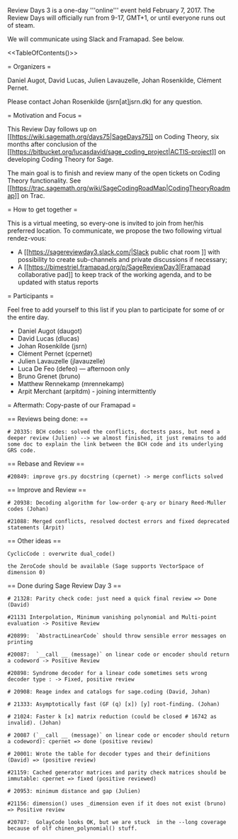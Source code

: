 Review Days 3 is a one-day '''online''' event held February 7, 2017.
The Review Days will officially run from 9-17, GMT+1, or until everyone runs out
of steam.

We will communicate using Slack and Framapad. See below.

<<TableOfContents()>>

= Organizers =

Daniel Augot, David Lucas, Julien Lavauzelle, Johan Rosenkilde, Clément Pernet.

Please contact Johan Rosenkilde (jsrn[at]jsrn.dk) for any question.

= Motivation and Focus =

This Review Day follows up on [[https://wiki.sagemath.org/days75|SageDays75]] on
Coding Theory, six months after conclusion of the
[[https://bitbucket.org/lucasdavid/sage_coding_project|ACTIS-project]] on
developing Coding Theory for Sage.

The main goal is to finish and review many of the open tickets on Coding Theory
functionality. See [[https://trac.sagemath.org/wiki/SageCodingRoadMap|CodingTheoryRoadmap]] on Trac.

= How to get together =

This is a virtual meeting, so every-one is invited to join from her/his preferred location. To communicate, we propose the two following virtual rendez-vous:

 * A [[https://sagereviewday3.slack.com/|Slack public chat room ]] with possibility to create sub-channels and private discussions if necessary;
 * A [[https://bimestriel.framapad.org/p/SageReviewDay3|Framapad collaborative pad]] to keep track of the working agenda, and to be updated with status reports

= Participants =

Feel free to add yourself to this list if you plan to participate for some of or the entire day.

 * Daniel Augot (daugot)
 * David Lucas (dlucas)
 * Johan Rosenkilde (jsrn)
 * Clément Pernet (cpernet)
 * Julien Lavauzelle (jlavauzelle)
 * Luca De Feo (defeo) — afternoon only
 * Bruno Grenet (bruno)
 * Matthew Rennekamp (mrennekamp)
 * Arpit Merchant (arpitdm) - joining intermittently


= Aftermath: Copy-paste of our Framapad = 

== Reviews being done: ==

    # 20335: BCH codes: solved the conflicts, doctests pass, but need a deeper review (Julien) --> we almost finished, it just remains to add some doc to explain the link between the BCH code and its underlying GRS code.


== Rebase and Review ==

    #20849: improve grs.py docstring (cpernet) -> merge conflicts solved


== Improve and Review ==

    # 20938: Decoding algorithm for low-order q-ary or binary Reed-Muller codes (Johan)

    #21088: Merged conflicts, resolved doctest errors and fixed deprecated statements (Arpit)



== Other ideas ==

    CyclicCode : overwrite dual_code()

    the ZeroCode should be available (Sage supports VectorSpace of dimension 0)



== Done during Sage Review Day 3 ==

    # 21328: Parity check code: just need a quick final review => Done (David)

    #21131 Interpolation, Minimum vanishing polynomial and Multi-point evaluation -> Positive Review

    #20899:  `AbstractLinearCode` should throw sensible error messages on printing

    #20087:  `__call __ (message)` on linear code or encoder should return a codeword -> Positive Review

    #20898: Syndrome decoder for a linear code sometimes sets wrong decoder type : -> Fixed, positive review

    # 20908: Reage index and catalogs for sage.coding (David, Johan)

    # 21333: Asymptotically fast (GF (q) [x]) [y] root-finding. (Johan)

    # 21024: Faster k [x] matrix reduction (could be closed # 16742 as invalid). (Johan)

    # 20087 (`__call __ (message)` on linear code or encoder should return a codeword): cpernet => done (positive review)

    # 20001: Wrote the table for decoder types and their definitions (David) => (positive review)

    #21159: Cached generator matrices and parity check matrices should be immutable: cpernet => fixed (positive reviewed)

    # 20953: minimum distance and gap (Julien)

    #21156: dimension() uses _dimension even if it does not exist (bruno) => Positive review

    #20787:  GolayCode looks OK, but we are stuck  in the --long coverage because of olf chinen_polynomial() stuff.
